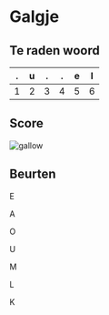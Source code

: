 # Galgje

## Te raden woord

| .   | u   | .   | .   | e   | l   |
| --- | --- | --- | --- | --- | --- |
| 1   | 2   | 3   | 4   | 5   | 6   |

## Score

![gallow](./images/5.png)

## Beurten

E

A

O

U

M

L

K
